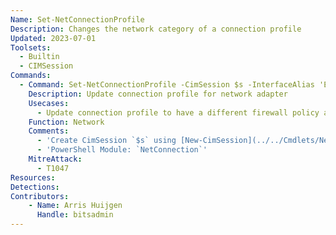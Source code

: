 ```yaml
---
Name: Set-NetConnectionProfile
Description: Changes the network category of a connection profile
Updated: 2023-07-01
Toolsets:
  - Builtin
  - CIMSession
Commands:
  - Command: Set-NetConnectionProfile -CimSession $s -InterfaceAlias 'Ethernet0' -NetworkCategory Private
    Description: Update connection profile for network adapter
    Usecases:
      - Update connection profile to have a different firewall policy applied
    Function: Network
    Comments:
      - 'Create CimSession `$s` using [New-CimSession](../../Cmdlets/New-CimSession/)'
      - 'PowerShell Module: `NetConnection`'
    MitreAttack:
      - T1047
Resources:
Detections:
Contributors:
    - Name: Arris Huijgen
      Handle: bitsadmin
---
```

